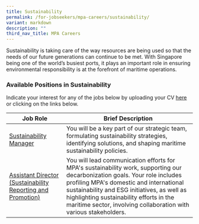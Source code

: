 ```yaml
---
title: Sustainability
permalink: /for-jobseekers/mpa-careers/sustainability/
variant: markdown
description: ""
third_nav_title: MPA Careers
---
```

Sustainability is taking care of the way resources are being used so that the needs of our future generations can continue to be met. With Singapore being one of the world’s busiest ports, it plays an important role in ensuring environmental responsibility is at the forefront of maritime operations.

### Available Positions in Sustainability
Indicate your interest for any of the jobs below by uploading your CV [here](go.gov.sg/mpa-job-application) or clicking on the links below.

|Job Role | Brief Description | 
| -------- | -------- | 
| [Sustainability Manager](https://sggovterp.wd102.myworkdayjobs.com/PublicServiceCareers/job/MPA-mTower-Block/Senior-Sustainability-Manager_JR-10000018109) | You will be a key part of our strategic team, formulating sustainability strategies, identifying solutions, and shaping maritime sustainability policies. | 
| [Assistant Director (Sustainability Reporting and Promotion)](https://www.careers.hrp.gov.sg/sap/bc/ui5_ui5/sap/ZGERCFA004/index.html#/JobDescription/13726678/2d8130da-4acd-1ede-91d5-5856edc1326b) | You will lead communication efforts for MPA's sustainability work, supporting our decarbonization goals. Your role includes profiling MPA's domestic and international sustainability and ESG initiatives, as well as highlighting sustainability efforts in the maritime sector, involving collaboration with various stakeholders. |